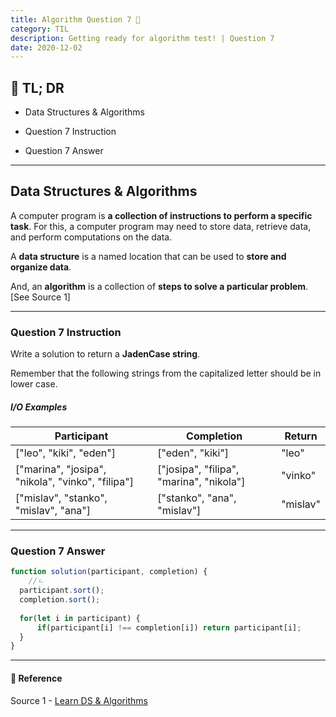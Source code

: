 ```yaml
---
title: Algorithm Question 7 🧬
category: TIL
description: Getting ready for algorithm test! | Question 7
date: 2020-12-02
---
```


## 🤦 TL; DR



- Data Structures & Algorithms

- Question 7 Instruction

- Question 7 Answer



---

## Data Structures & Algorithms

A computer program is **a collection of instructions to perform a specific task**. For this, a computer program may need to store data, retrieve data, and perform computations on the data.

A **data structure** is a named location that can be used to **store and organize data**. 

And, an **algorithm** is a collection of **steps to solve a particular problem**. \[See Source 1]

---

### Question 7 Instruction

Write a solution to return a **JadenCase string**.

Remember that the following strings from the capitalized letter should be in lower case.

##### I/O Examples

| Participant                                       | Completion                               | Return   |
| ------------------------------------------------- | ---------------------------------------- | -------- |
| ["leo", "kiki", "eden"]                           | ["eden", "kiki"]                         | "leo"    |
| ["marina", "josipa", "nikola", "vinko", "filipa"] | ["josipa", "filipa", "marina", "nikola"] | "vinko"  |
| ["mislav", "stanko", "mislav", "ana"]             | ["stanko", "ana", "mislav"]              | "mislav" |

---

### Question 7 Answer

```javascript
function solution(participant, completion) {
	//ㄴ
  participant.sort();
  completion.sort();
    
  for(let i in participant) {
      if(participant[i] !== completion[i]) return participant[i];
  }
}
```

---

#### 🔗 Reference

Source 1 - [Learn DS & Algorithms](https://www.programiz.com/dsa)